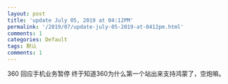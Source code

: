 ```yaml
---
layout: post
title: 'update July 05, 2019 at 04:12PM'
permalink: '/2019/07/update-july-05-2019-at-0412pm.html'
comments: 1
categories: Default
tags: 默认
comments: 1
---
```

360 回应手机业务暂停 终于知道360为什么第一个站出来支持鸿蒙了，空炮嘛。